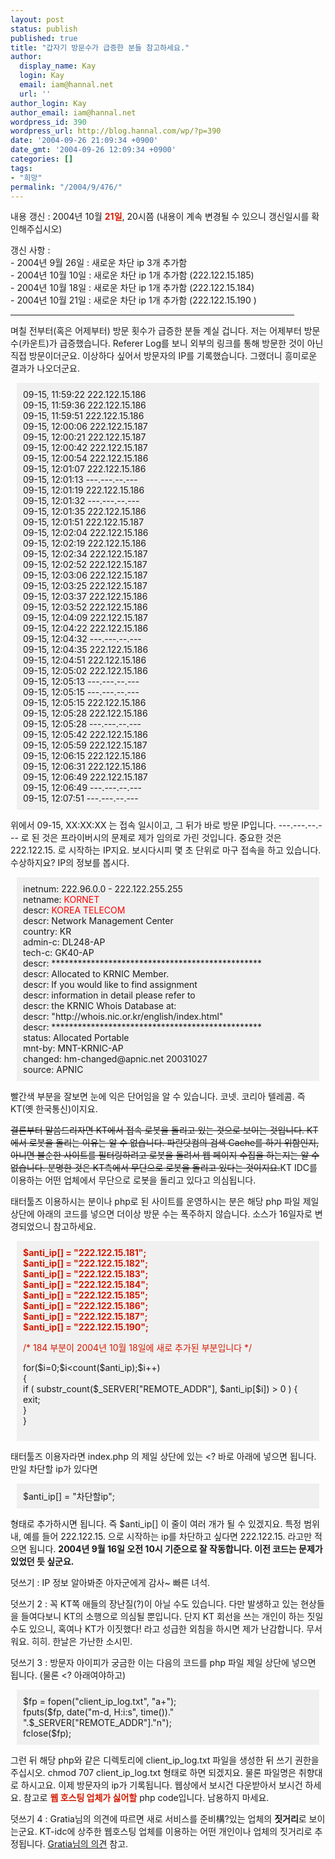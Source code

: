 ```yaml
---
layout: post
status: publish
published: true
title: "갑자기 방문수가 급증한 분들 참고하세요."
author:
  display_name: Kay
  login: Kay
  email: iam@hannal.net
  url: ''
author_login: Kay
author_email: iam@hannal.net
wordpress_id: 390
wordpress_url: http://blog.hannal.com/wp/?p=390
date: '2004-09-26 21:09:34 +0900'
date_gmt: '2004-09-26 12:09:34 +0900'
categories: []
tags:
- "희망"
permalink: "/2004/9/476/"
---
```

<p>내용 갱신 : 2004년 10월 <b><font color=#D41A01>21일</font></b>, 20시쯤 (내용이 계속 변경될 수 있으니 갱신일시를 확인해주십시오)</p>
<p>갱신 사항 :<br />
- 2004년 9월 26일 : 새로운 차단 ip 3개 추가함<br />
- 2004년 10월 10일 : 새로운 차단 ip 1개 추가함 (222.122.15.185)<br />
- 2004년 10월 18일 : 새로운 차단 ip 1개 추가함 (222.122.15.184)<br />
- 2004년 10월 21일 : 새로운 차단 ip 1개 추가함 (222.122.15.190 )</p>
<hr width="90%" size="1" />
<p>며칠 전부터(혹은 어제부터) 방문 횟수가 급증한 분들 계실 겁니다. 저는 어제부터 방문수(카운트)가 급증했습니다. Referer Log를 보니 외부의 링크를 통해 방문한 것이 아닌 직접 방문이더군요. 이상하다 싶어서 방문자의 IP를 기록했습니다. 그랬더니 흥미로운 결과가 나오더군요.</p>
<div style="padding:10;margin:10;background-color:#F0F0F0;">09-15, 11:59:22 222.122.15.186<br />
09-15, 11:59:36 222.122.15.186<br />
09-15, 11:59:51 222.122.15.186<br />
09-15, 12:00:06 222.122.15.187<br />
09-15, 12:00:21 222.122.15.187<br />
09-15, 12:00:42 222.122.15.187<br />
09-15, 12:00:54 222.122.15.186<br />
09-15, 12:01:07 222.122.15.186<br />
09-15, 12:01:13 ---.---.--.---<br />
09-15, 12:01:19 222.122.15.186<br />
09-15, 12:01:32 ---.---.--.---<br />
09-15, 12:01:35 222.122.15.186<br />
09-15, 12:01:51 222.122.15.187<br />
09-15, 12:02:04 222.122.15.186<br />
09-15, 12:02:19 222.122.15.186<br />
09-15, 12:02:34 222.122.15.187<br />
09-15, 12:02:52 222.122.15.187<br />
09-15, 12:03:06 222.122.15.187<br />
09-15, 12:03:25 222.122.15.187<br />
09-15, 12:03:37 222.122.15.186<br />
09-15, 12:03:52 222.122.15.186<br />
09-15, 12:04:09 222.122.15.187<br />
09-15, 12:04:22 222.122.15.186<br />
09-15, 12:04:32 ---.---.--.---<br />
09-15, 12:04:35 222.122.15.186<br />
09-15, 12:04:51 222.122.15.186<br />
09-15, 12:05:02 222.122.15.186<br />
09-15, 12:05:13 ---.---.--.---<br />
09-15, 12:05:15 ---.---.--.---<br />
09-15, 12:05:15 222.122.15.186<br />
09-15, 12:05:28 222.122.15.186<br />
09-15, 12:05:28 ---.---.--.---<br />
09-15, 12:05:42 222.122.15.186<br />
09-15, 12:05:59 222.122.15.187<br />
09-15, 12:06:15 222.122.15.186<br />
09-15, 12:06:31 222.122.15.186<br />
09-15, 12:06:49 222.122.15.187<br />
09-15, 12:06:49 ---.---.--.---<br />
09-15, 12:07:51 ---.---.--.---</div>
<p>위에서 09-15, XX:XX:XX 는 접속 일시이고, 그 뒤가 바로 방문 IP입니다. ---.---.--.--- 로 된 것은 프라이버시의 문제로 제가 임의로 가린 것입니다. 중요한 것은 222.122.15. 로 시작하는 IP지요. 보시다시피 몇 초 단위로 마구 접속을 하고 있습니다. 수상하지요? IP의 정보를 봅시다.</p>
<div style="padding:10;margin:10;background-color:#F0F0F0;">inetnum:      222.96.0.0 - 222.122.255.255<br />
netname:      <font color=#FF0000>KORNET</font><br />
descr:        <font color=#FF0000>KOREA TELECOM</font><br />
descr:        Network Management Center<br />
country:      KR<br />
admin-c:      DL248-AP<br />
tech-c:       GK40-AP<br />
descr:        ************************************************<br />
descr:        Allocated to KRNIC Member.<br />
descr:        If you would like to find assignment<br />
descr:        information in detail please refer to<br />
descr:        the KRNIC Whois Database at:<br />
descr:        "http://whois.nic.or.kr/english/index.html"<br />
descr:        ************************************************<br />
status:       Allocated Portable<br />
mnt-by:       MNT-KRNIC-AP<br />
changed:      hm-changed@apnic.net 20031027<br />
source:       APNIC</div>
<p>빨간색 부분을 잘보면 눈에 익은 단어임을 알 수 있습니다. 코넷. 코리아 텔레콤. 즉 KT(옛 한국통신)이지요.</p>
<p><s>결론부터 말씀드리자면 KT에서 접속 로봇을 돌리고 있는 것으로 보이는 것입니다. KT에서 로봇을 돌리는 이유는 알 수 없습니다. 파란닷컴의 검색 Cache를 하기 위함인지, 아니면 불순한 사이트를 필터링하려고 로봇을 돌려서 웹 페이지 수집을 하는지는 알 수 없습니다. 분명한 것은 KT측에서 무단으로 로봇을 돌리고 있다는 것이지요.</s>KT IDC를 이용하는 어떤 업체에서 무단으로 로봇을 돌리고 있다고 의심됩니다.</p>
<p>태터툴즈 이용하시는 분이나 php로 된 사이트를 운영하시는 분은 해당 php 파일 제일 상단에 아래의 코드를 넣으면 더이상 방문 수는 폭주하지 않습니다. 소스가 16일자로 변경되었으니 참고하세요.</p>
<div style="padding:10;margin:10;background-color:#F0F0F0;"><font color=#D41A01><b>$anti_ip[] = "222.122.15.181";<br />
$anti_ip[] = "222.122.15.182";<br />
$anti_ip[] = "222.122.15.183";<br />
$anti_ip[] = "222.122.15.184";<br />
$anti_ip[] = "222.122.15.185";<br />
$anti_ip[] = "222.122.15.186";<br />
$anti_ip[] = "222.122.15.187";<br />
$anti_ip[] = "222.122.15.190";</b></font></p>
<p><font color=#D41A01>/* 184 부분이 2004년 10월 18일에 새로 추가된 부분입니다 */</font></p>
<p>for($i=0;$i&lt;count($anti_ip);$i++)<br />
{<br />
  if ( substr_count($_SERVER["REMOTE_ADDR"], $anti_ip[$i])  &gt; 0 ) {<br />
    exit;<br />
}<br />
}</p></div>
<p>태터툴즈 이용자라면 index.php 의 제일 상단에 있는 &lt? 바로 아래에 넣으면 됩니다. 만일 차단할 ip가 있다면</p>
<div style="padding:10;margin:10;background-color:#F0F0F0;">$anti_ip[] = "차단할ip";</div>
<p>형태로 추가하시면 됩니다. 즉 $anti_ip[] 이 줄이 여러 개가 될 수 있겠지요. 특정 범위 내, 예를 들어 222.122.15. 으로 시작하는 ip를 차단하고 싶다면 222.122.15. 라고만 적으면 됩니다. <b>2004년 9월 16일 오전 10시 기준으로 잘 작동합니다. 이전 코드는 문제가 있었던 듯 싶군요.</b></p>
<p>덧쓰기 : IP 정보 알아봐준 아자군에게 감사~ 빠른 녀석.</p>
<p>덧쓰기 2 : 꼭 KT쪽 애들의 장난질(?)이 아닐 수도 있습니다. 다만 발생하고 있는 현상들을 들여다보니 KT의 소행으로 의심될 뿐입니다. 단지 KT 회선을 쓰는 개인이 하는 짓일수도 있으니, 혹여나 KT가 이짓했다! 라고 성급한 외침을 하시면 제가 난감합니다. 무서워요. 히히. 한날은 가난한 소시민.</p>
<p>덧쓰기 3 : 방문자 아이피가 궁금한 이는 다음의 코드를 php 파일 제일 상단에 넣으면 됩니다. (물론 &lt? 아래여야하고)</p>
<div style="padding:10;margin:10;background-color:#F0F0F0;">$fp = fopen("client_ip_log.txt", "a+");<br />
fputs($fp, date("m-d, H:i:s", time())." ".$_SERVER["REMOTE_ADDR"]."n");<br />
fclose($fp);</div>
<p>그런 뒤 해당 php와 같은 디렉토리에 client_ip_log.txt 파일을 생성한 뒤 쓰기 권한을 주십시오. chmod 707 client_ip_log.txt 형태로 하면 되겠지요. 물론 파일명은 취향대로 하시고요. 이제 방문자의 ip가 기록됩니다. 웹상에서 보시건 다운받아서 보시건 하세요. 참고로 <font color=#D41A01><b>웹 호스팅 업체가 싫어할</b></font> php code입니다. 남용하지 마세요.</p>
<p>덧쓰기 4 : Gratia님의 의견에 따르면 새로 서비스를 준비構?있는 업체의 <b>짓거리</b>로 보이는군요. KT-idc에 상주한 웹호스팅 업체를 이용하는 어떤 개인이나 업체의 짓거리로 추정됩니다. <a href="http://blog.hannal.com/index.php?pl=476&nc=1#r2044">Gratia님의 의견</a> 참고.</p>
